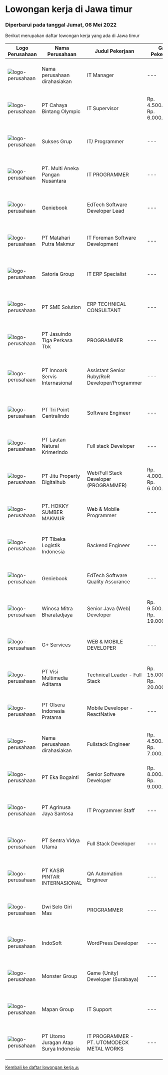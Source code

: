 
  # Lowongan kerja di Jawa timur

  ### Diperbarui pada tanggal Jumat, 06 Mei 2022

  Berikut merupakan daftar lowongan kerja yang ada di Jawa timur

  |Logo Perusahaan | Nama Perusahaan | Judul Pekerjaan | Gaji Pekerjaan | Lokasi | Deskripsi | Tanggal diunggah | Pranala |
  | -------------- | --------------- | --------------- | --------- | --------- | -------------- | ------- | ----------- |
  |![logo-perusahaan](https://i.ibb.co/sqvTCh9/112815900-stock-vector-no-image-available-icon-flat-vector.webp)|Nama perusahaan dirahasiakan|IT Manager|---|Bali|Pendidikan minimal S1 segala jurusan Minimal memiliki 1 tahun pengalaman kerja di bidang yang sama Memiliki pengetahuan mengenai PHP dan bahasa...|Selasa, 03 Mei 2022|https://www.jobstreet.co.id/id/job/it-manager-3871361?token=0~0a1829fa-23b3-4850-8e71-19e5d7d97dbd&sectionRank=1&jobId=jobstreet-id-job-3871361|
|![logo-perusahaan](https://image-service-cdn.seek.com.au/09294ae3a523b15296375a776c66783ebf066b0b/ee4dce1061f3f616224767ad58cb2fc751b8d2dc)|PT Cahaya Bintang Olympic|IT Supervisor|Rp. 4.500.000-Rp. 6.000.000|Jawa Timur|Deskripsi PekerjaanKualifikasi : Maksimal Usia 35 Tahun Pendidikan Minimal S1 Teknik Informatika Berpengalaman di posisi yang sama minimal 3 Tahun...|Kamis, 05 Mei 2022|https://www.jobstreet.co.id/id/job/it-supervisor-3866672?token=0~0a1829fa-23b3-4850-8e71-19e5d7d97dbd&sectionRank=2&jobId=jobstreet-id-job-3866672|
|![logo-perusahaan](https://image-service-cdn.seek.com.au/90188e42b2273f8fb48267e70fee1130776c71d5/ee4dce1061f3f616224767ad58cb2fc751b8d2dc)|Sukses Grup|IT/ Programmer|---|Surabaya|Kualifikasi : Pendidikan minimal S1 Informatika Komputer Sistem Informasi Menguasai bahasa pemograman minimal PHP dan MySQL Disiplin,Teliti dan...|Kamis, 05 Mei 2022|https://www.jobstreet.co.id/id/job/it-programmer-3867152?token=0~0a1829fa-23b3-4850-8e71-19e5d7d97dbd&sectionRank=3&jobId=jobstreet-id-job-3867152|
|![logo-perusahaan](https://image-service-cdn.seek.com.au/3fe43644dd5ede56877a25dc6ef13bf218561bbf/ee4dce1061f3f616224767ad58cb2fc751b8d2dc)|PT. Multi Aneka Pangan Nusantara|IT PROGRAMMER|---|Surabaya|DESKRIPSI PEKERJAAN: Membuat aplikasi Web/Mobile/Desktop sesuai dengan kebutuhan Perusahaan. Menganalisa kebutuhan Perusahaan dan menerapkannya pada...|Kamis, 05 Mei 2022|https://www.jobstreet.co.id/id/job/it-programmer-3867538?token=0~0a1829fa-23b3-4850-8e71-19e5d7d97dbd&sectionRank=4&jobId=jobstreet-id-job-3867538|
|![logo-perusahaan](https://image-service-cdn.seek.com.au/533dfca0548429794785a13cc75e82c4e4ec7b73/ee4dce1061f3f616224767ad58cb2fc751b8d2dc)|Geniebook|EdTech Software Developer Lead|---|Surabaya|Loved by over 150,000 users, Geniebook is Singapore’s largest online learning platform for English, Mathematics and Science (EMS) syllabus. From...|Kamis, 05 Mei 2022|https://www.jobstreet.co.id/id/job/edtech-software-developer-lead-9543440/origin/sg?token=0~0a1829fa-23b3-4850-8e71-19e5d7d97dbd&sectionRank=5&jobId=jobstreet-sg-job-9543440|
|![logo-perusahaan](https://image-service-cdn.seek.com.au/2620d22b98b23f96d76fc986322a6df3897ee740/ee4dce1061f3f616224767ad58cb2fc751b8d2dc)|PT Matahari Putra Makmur|IT Foreman Software Development|---|Pasuruan|Kualifikasi: Minimal D3/S1 Teknik Informatika/Komputer Usia Maksimal 35 tahun Fulstack Web Development (PHP, Javascript, CSS) Menguasai Framework...|Kamis, 05 Mei 2022|https://www.jobstreet.co.id/id/job/it-foreman-software-development-3866843?token=0~0a1829fa-23b3-4850-8e71-19e5d7d97dbd&sectionRank=6&jobId=jobstreet-id-job-3866843|
|![logo-perusahaan](https://image-service-cdn.seek.com.au/dd6de89a8df77c9bd96ad58e41c92f92f006c205/ee4dce1061f3f616224767ad58cb2fc751b8d2dc)|Satoria Group|IT ERP Specialist|---|Pasuruan|QUALIFICATION : Maximum 35 years old Minimum bachelor degree in Information Engineering exccellent communication skill Familiar with Oracle Fusion,...|Rabu, 04 Mei 2022|https://www.jobstreet.co.id/id/job/it-erp-specialist-3866088?token=0~0a1829fa-23b3-4850-8e71-19e5d7d97dbd&sectionRank=7&jobId=jobstreet-id-job-3866088|
|![logo-perusahaan](https://image-service-cdn.seek.com.au/157ab2ba400395a501b645fc3726d4694ded17b3/ee4dce1061f3f616224767ad58cb2fc751b8d2dc)|PT SME Solution|ERP TECHNICAL CONSULTANT|---|Surabaya|REQUIREMENT : Will be based in Semarang (SMG), or Surabaya (SBY) Bachelor Degree (S1) from reputable university majoring in: Informatics Engineering /...|Kamis, 05 Mei 2022|https://www.jobstreet.co.id/id/job/erp-technical-consultant-3861033?token=0~0a1829fa-23b3-4850-8e71-19e5d7d97dbd&sectionRank=8&jobId=jobstreet-id-job-3861033|
|![logo-perusahaan](https://image-service-cdn.seek.com.au/af38d604e6f81bafc849d1c25c6e20a1e8cbc479/ee4dce1061f3f616224767ad58cb2fc751b8d2dc)|PT Jasuindo Tiga Perkasa Tbk|PROGRAMMER|---|Sidoarjo|Kualifikasi : Pendidikan minimal S1 Teknik Informatika/Sistem Informasi/Ilmu  Komputer/Teknik Komputer...|Rabu, 04 Mei 2022|https://www.jobstreet.co.id/id/job/programmer-3860332?token=0~0a1829fa-23b3-4850-8e71-19e5d7d97dbd&sectionRank=9&jobId=jobstreet-id-job-3860332|
|![logo-perusahaan](https://image-service-cdn.seek.com.au/03d5b2909306d41d8d881d2ac7cfb4a0d8a47045/ee4dce1061f3f616224767ad58cb2fc751b8d2dc)|PT Innoark Servis Internasional|Assistant Senior Ruby/RoR Developer/Programmer|---|Batam|Responsibilities: Working on project-based requirements Providing solution for issues Providing idea to maintain and improve current working system Be...|Kamis, 05 Mei 2022|https://www.jobstreet.co.id/id/job/assistant-senior-ruby-ror-developer-programmer-3867606?token=0~0a1829fa-23b3-4850-8e71-19e5d7d97dbd&sectionRank=10&jobId=jobstreet-id-job-3867606|
|![logo-perusahaan](https://image-service-cdn.seek.com.au/fde4730880766c62e608fa15e1bfc3b6242f88f0/ee4dce1061f3f616224767ad58cb2fc751b8d2dc)|PT Tri Point Centralindo|Software Engineer|---|Surabaya|Bachelor DegreeSupervisor levelKnowledge of OOP languages (Python, Java, JS, etc)Experience with DB Query (MySQL, Oracle, Postgre)Experience with...|Rabu, 04 Mei 2022|https://www.jobstreet.co.id/id/job/software-engineer-3865014?token=0~0a1829fa-23b3-4850-8e71-19e5d7d97dbd&sectionRank=11&jobId=jobstreet-id-job-3865014|
|![logo-perusahaan](https://image-service-cdn.seek.com.au/b748981387a7675e8ba20c556661ea6420f5e17f/ee4dce1061f3f616224767ad58cb2fc751b8d2dc)|PT Lautan Natural Krimerindo|Full stack Developer|---|Mojokerto|Membangun aplikasi baik web maupun mobile (Android) untuk membantu data collection dan operasional perusahaan. Mengidentifikasi, mendesign, dan...|Rabu, 04 Mei 2022|https://www.jobstreet.co.id/id/job/full-stack-developer-3859198?token=0~0a1829fa-23b3-4850-8e71-19e5d7d97dbd&sectionRank=12&jobId=jobstreet-id-job-3859198|
|![logo-perusahaan](https://image-service-cdn.seek.com.au/3553993baf5fd64928092c4fdd6fb5590132d617/ee4dce1061f3f616224767ad58cb2fc751b8d2dc)|PT Jitu Property Digitalhub|Web/Full Stack Developer (PROGRAMMER)|Rp. 4.000.000-Rp. 6.000.000|Malang|Web / Full Stack Developer – KOTA MALANG Excelsoft Technology adalah perusahaan yang bergerak di bidang Software Engineering, Consulting, dan...|Selasa, 03 Mei 2022|https://www.jobstreet.co.id/id/job/web-full-stack-developer-programmer-3858231?token=0~0a1829fa-23b3-4850-8e71-19e5d7d97dbd&sectionRank=13&jobId=jobstreet-id-job-3858231|
|![logo-perusahaan](https://image-service-cdn.seek.com.au/14f18da631776ffe553950ca6da263a3379cf0a5/ee4dce1061f3f616224767ad58cb2fc751b8d2dc)|PT. HOKKY SUMBER MAKMUR|Web & Mobile Programmer|---|Surabaya|Persyaratan:-         Memahami dan menguasai konsep REST API (ReactJs : Functional Component, NextJS, Typescript)       :-         Memahami dan...|Kamis, 05 Mei 2022|https://www.jobstreet.co.id/id/job/web-mobile-programmer-3861035?token=0~0a1829fa-23b3-4850-8e71-19e5d7d97dbd&sectionRank=14&jobId=jobstreet-id-job-3861035|
|![logo-perusahaan](https://image-service-cdn.seek.com.au/0e9fc662e92205b972511d5c66c2fd1bb88b1ab2/ee4dce1061f3f616224767ad58cb2fc751b8d2dc)|PT Tibeka Logistik Indonesia|Backend Engineer|---|Jakarta Raya|Responsibilities:· Build automated measurements and dashboards to gain insights into Engineering Productivity to understand what is working and what...|Rabu, 04 Mei 2022|https://www.jobstreet.co.id/id/job/backend-engineer-3859606?token=0~0a1829fa-23b3-4850-8e71-19e5d7d97dbd&sectionRank=15&jobId=jobstreet-id-job-3859606|
|![logo-perusahaan](https://image-service-cdn.seek.com.au/13804b394dc9a5ab5665090f631e1e655e021f78/ee4dce1061f3f616224767ad58cb2fc751b8d2dc)|Geniebook|EdTech Software Quality Assurance|---|Surabaya|Loved by over 150,000 users, Geniebook is a powerful suite of online learning products designed to help students accelerate their academic performance...|Kamis, 05 Mei 2022|https://www.jobstreet.co.id/id/job/edtech-software-quality-assurance-9488213/origin/sg?token=0~0a1829fa-23b3-4850-8e71-19e5d7d97dbd&sectionRank=16&jobId=jobstreet-sg-job-9488213|
|![logo-perusahaan](https://image-service-cdn.seek.com.au/cd823704551af28e73a2059691a6e200c86b8a5f/ee4dce1061f3f616224767ad58cb2fc751b8d2dc)|Winosa Mitra Bharatadjaya|Senior Java (Web) Developer|Rp. 9.500.000-Rp. 19.000.000|Banten|Winosa Mitra is a young and fast growing Business consultancy and software development company. We are expanding and are looking for an ambitious...|Kamis, 05 Mei 2022|https://www.jobstreet.co.id/id/job/senior-java-web-developer-3861702?token=0~0a1829fa-23b3-4850-8e71-19e5d7d97dbd&sectionRank=17&jobId=jobstreet-id-job-3861702|
|![logo-perusahaan](https://i.ibb.co/sqvTCh9/112815900-stock-vector-no-image-available-icon-flat-vector.webp)|G+ Services|WEB & MOBILE DEVELOPER|---|Surabaya|Sinergikan kemampuan Anda bersama Kami untuk membangun startup dengan potensial target market yang sudah jelas dari Sabang sampai Merauke.TANGGUNG...|Kamis, 05 Mei 2022|https://www.jobstreet.co.id/id/job/web-mobile-developer-3861222?token=0~0a1829fa-23b3-4850-8e71-19e5d7d97dbd&sectionRank=18&jobId=jobstreet-id-job-3861222|
|![logo-perusahaan](https://image-service-cdn.seek.com.au/b8528c389ba1b59ec14f571684d5a518b5b2a7b1/ee4dce1061f3f616224767ad58cb2fc751b8d2dc)|PT Visi Multimedia Aditama|Technical Leader - Full Stack|Rp. 15.000.000-Rp. 20.000.000|Malang|Responsibilities: Working closely with Product Leaders &amp; VP of Production. Gather user needs/information from Sales and Executives. Manage project...|Rabu, 04 Mei 2022|https://www.jobstreet.co.id/id/job/technical-leader-full-stack-3871663?token=0~0a1829fa-23b3-4850-8e71-19e5d7d97dbd&sectionRank=19&jobId=jobstreet-id-job-3871663|
|![logo-perusahaan](https://image-service-cdn.seek.com.au/90e9bb2e5bcac40b68d491aafb34203d371349a1/ee4dce1061f3f616224767ad58cb2fc751b8d2dc)|PT Olsera Indonesia Pratama|Mobile Developer - ReactNative|---|Batam|Responsibilities: Development in an AGILE environment Create good product with accessibility and security compliance Create good product with...|Rabu, 04 Mei 2022|https://www.jobstreet.co.id/id/job/mobile-developer-reactnative-3865535?token=0~0a1829fa-23b3-4850-8e71-19e5d7d97dbd&sectionRank=20&jobId=jobstreet-id-job-3865535|
|![logo-perusahaan](https://i.ibb.co/sqvTCh9/112815900-stock-vector-no-image-available-icon-flat-vector.webp)|Nama perusahaan dirahasiakan|Fullstack Engineer|Rp. 4.500.000-Rp. 7.000.000|Sidoarjo|Developing Front End &amp; Back End Application  Maintain Existing Application  Optimisse / monitoring Existing Application  Requirements : Bachelor...|Rabu, 04 Mei 2022|https://www.jobstreet.co.id/id/job/fullstack-engineer-3859772?token=0~0a1829fa-23b3-4850-8e71-19e5d7d97dbd&sectionRank=21&jobId=jobstreet-id-job-3859772|
|![logo-perusahaan](https://image-service-cdn.seek.com.au/a8c88aa809f828b2bd2df4fa571da200f519b585/ee4dce1061f3f616224767ad58cb2fc751b8d2dc)|PT Eka Bogainti|Senior Software Developer|Rp. 8.000.000-Rp. 9.000.000|Jawa Timur|Kualifikasi : Pendidikan terakhir Sarjana Teknik Informatika, Sistem Informasi, atau setara Memiliki pengalaman minimal 3 tahun di bidang Software...|Rabu, 04 Mei 2022|https://www.jobstreet.co.id/id/job/senior-software-developer-3871496?token=0~0a1829fa-23b3-4850-8e71-19e5d7d97dbd&sectionRank=22&jobId=jobstreet-id-job-3871496|
|![logo-perusahaan](https://image-service-cdn.seek.com.au/995ee6fb4bd3a793aa14ae0a57f696ae9d77ee66/ee4dce1061f3f616224767ad58cb2fc751b8d2dc)|PT Agrinusa Jaya Santosa|IT Programmer Staff|---|Jakarta Barat|Kualifikasi: Skill(s): PHP, SQL, Android, Oracle db, SQL Query Pendidikan terakhir D3/S1 jurusan Teknologi Informatika. Pengalaman minimal 1-2 tahun...|Minggu, 01 Mei 2022|https://www.jobstreet.co.id/id/job/it-programmer-staff-3864090?token=0~0a1829fa-23b3-4850-8e71-19e5d7d97dbd&sectionRank=23&jobId=jobstreet-id-job-3864090|
|![logo-perusahaan](https://image-service-cdn.seek.com.au/89a4b4d8e6af0c01c230c2b1f638fbea996731cb/ee4dce1061f3f616224767ad58cb2fc751b8d2dc)|PT Sentra Vidya Utama|Full Stack Developer|---|Surabaya|Job Description:Develop front-end and back-end systems of a website (creating, adding features, improving, etc.).Requirement Minimum Bachelor Degree...|Rabu, 04 Mei 2022|https://www.jobstreet.co.id/id/job/full-stack-developer-3865993?token=0~0a1829fa-23b3-4850-8e71-19e5d7d97dbd&sectionRank=24&jobId=jobstreet-id-job-3865993|
|![logo-perusahaan](https://image-service-cdn.seek.com.au/f234b70ad8e03e92661f032600938c63aeb124f3/ee4dce1061f3f616224767ad58cb2fc751b8d2dc)|PT KASIR PINTAR INTERNASIONAL|QA Automation Engineer|---|Surabaya|Job Description Write scenario and script for automation testing in Kasir Pintar application (Native Mobile, Hybrid like Flutter, API, and Website)...|Rabu, 04 Mei 2022|https://www.jobstreet.co.id/id/job/qa-automation-engineer-3865298?token=0~0a1829fa-23b3-4850-8e71-19e5d7d97dbd&sectionRank=25&jobId=jobstreet-id-job-3865298|
|![logo-perusahaan](https://image-service-cdn.seek.com.au/0034fe73343918ac4a952846a13659019de6fa45/ee4dce1061f3f616224767ad58cb2fc751b8d2dc)|Dwi Selo Giri Mas|PROGRAMMER|---|Surabaya|Tugas dan Tanggung Jawab : Membuat website berbasis framework laravel Membuat program per divisi seperti sales, produksi, dll Maintenance program yang...|Minggu, 01 Mei 2022|https://www.jobstreet.co.id/id/job/programmer-3857099?token=0~0a1829fa-23b3-4850-8e71-19e5d7d97dbd&sectionRank=26&jobId=jobstreet-id-job-3857099|
|![logo-perusahaan](https://image-service-cdn.seek.com.au/d3e27a9a6526f54082d696db4abf1e1acb581939/ee4dce1061f3f616224767ad58cb2fc751b8d2dc)|IndoSoft|WordPress Developer|---|Malang|Kami mencari WordPress Developer (bukan pengguna WordPress).Tanggung Jawab Menginstal plugin WordPress dan menyesuaikannya dengan theme yang ada agar...|Rabu, 04 Mei 2022|https://www.jobstreet.co.id/id/job/wordpress-developer-3871710?token=0~0a1829fa-23b3-4850-8e71-19e5d7d97dbd&sectionRank=27&jobId=jobstreet-id-job-3871710|
|![logo-perusahaan](https://image-service-cdn.seek.com.au/fde7c35858fa549271ce89711d09acc66907aecf/ee4dce1061f3f616224767ad58cb2fc751b8d2dc)|Monster Group|Game (Unity) Developer (Surabaya)|---|Surabaya|Development using Unity 3D for Desktop and Mobile Application (IOS and Android) Collaborate with artists and designers on the requirements and design...|Kamis, 05 Mei 2022|https://www.jobstreet.co.id/id/job/game-unity-developer-surabaya-3860872?token=0~0a1829fa-23b3-4850-8e71-19e5d7d97dbd&sectionRank=28&jobId=jobstreet-id-job-3860872|
|![logo-perusahaan](https://image-service-cdn.seek.com.au/470a7d61d5a3399f6ba34f865cbcf7a9dc2e3fc5/ee4dce1061f3f616224767ad58cb2fc751b8d2dc)|Mapan Group|IT Support|---|Jawa Timur|Deskripsi Pekerjaan Menyelesaikan permasalahan peralatan, aplikasi dan jaringan komputer dan jaringan Outlet, serta memastikan hardware dan software...|Jumat, 29 April 2022|https://www.jobstreet.co.id/id/job/it-support-3870733?token=0~0a1829fa-23b3-4850-8e71-19e5d7d97dbd&sectionRank=29&jobId=jobstreet-id-job-3870733|
|![logo-perusahaan](https://image-service-cdn.seek.com.au/19a43082028fc6dd0748662468cc9e9786beefdf/ee4dce1061f3f616224767ad58cb2fc751b8d2dc)|PT Utomo Juragan Atap Surya Indonesia|IT PROGRAMMER - PT. UTOMODECK METAL WORKS|---|Surabaya|Jobdesc : Membuat program sesuai kebutuhan Perusahaan Melakukan integrasi dengan Backend dan Frontend Menganalisa kebutuhan program dengan menggunakan...|Minggu, 01 Mei 2022|https://www.jobstreet.co.id/id/job/it-programmer-pt.-utomodeck-metal-works-3863544?token=0~0a1829fa-23b3-4850-8e71-19e5d7d97dbd&sectionRank=30&jobId=jobstreet-id-job-3863544|


  [Kembali ke daftar lowongan kerja 🔙](../README.md#daftar-lowongan-kerja)
  